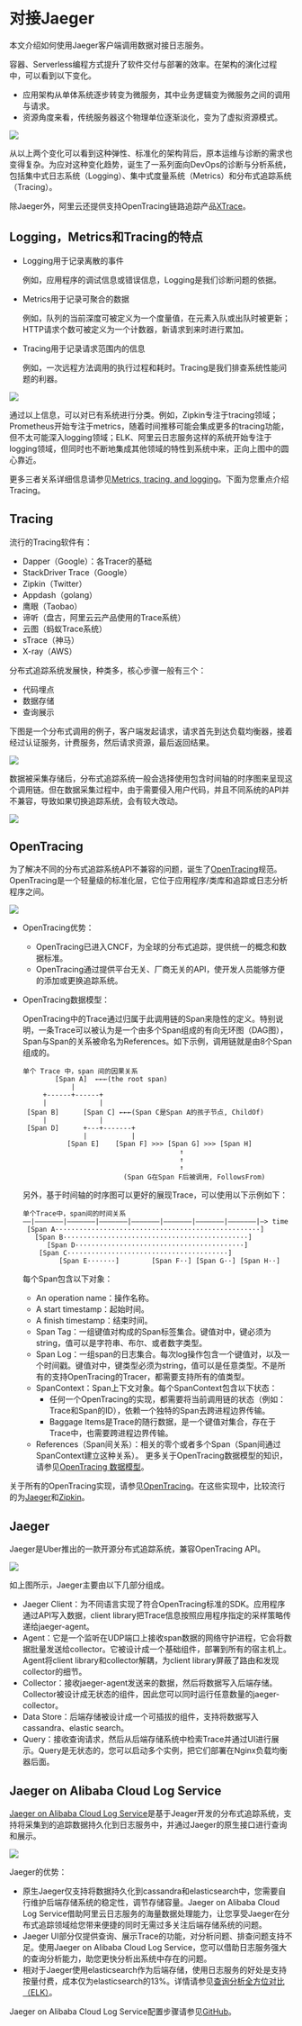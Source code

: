 # 对接Jaeger

本文介绍如何使用Jaeger客户端调用数据对接日志服务。

容器、Serverless编程方式提升了软件交付与部署的效率。在架构的演化过程中，可以看到以下变化。

-   应用架构从单体系统逐步转变为微服务，其中业务逻辑变为微服务之间的调用与请求。
-   资源角度来看，传统服务器这个物理单位逐渐淡化，变为了虚拟资源模式。

![](https://static-aliyun-doc.oss-cn-hangzhou.aliyuncs.com/assets/img/zh-CN/9298937951/p5875.png)

从以上两个变化可以看到这种弹性、标准化的架构背后，原本运维与诊断的需求也变得复杂。为应对这种变化趋势，诞生了一系列面向DevOps的诊断与分析系统，包括集中式日志系统（Logging）、集中式度量系统（Metrics）和分布式追踪系统（Tracing）。

除Jaeger外，阿里云还提供支持OpenTracing链路追踪产品[XTrace](https://www.aliyun.com/product/xtrace)。

## Logging，Metrics和Tracing的特点

-   Logging用于记录离散的事件

    例如，应用程序的调试信息或错误信息，Logging是我们诊断问题的依据。

-   Metrics用于记录可聚合的数据

    例如，队列的当前深度可被定义为一个度量值，在元素入队或出队时被更新；HTTP请求个数可被定义为一个计数器，新请求到来时进行累加。

-   Tracing用于记录请求范围内的信息

    例如，一次远程方法调用的执行过程和耗时。Tracing是我们排查系统性能问题的利器。


![](https://static-aliyun-doc.oss-cn-hangzhou.aliyuncs.com/assets/img/zh-CN/9298937951/p5876.png)

通过以上信息，可以对已有系统进行分类。例如，Zipkin专注于tracing领域；Prometheus开始专注于metrics，随着时间推移可能会集成更多的tracing功能，但不太可能深入logging领域；ELK、阿里云日志服务这样的系统开始专注于logging领域，但同时也不断地集成其他领域的特性到系统中来，正向上图中的圆心靠近。

更多三者关系详细信息请参见[Metrics, tracing, and logging](http://peter.bourgon.org/blog/2017/02/21/metrics-tracing-and-logging.html?spm=a2c4e.11153959.blogcont514488.18.463f30c2m1sv0g)。下面为您重点介绍Tracing。

## Tracing

流行的Tracing软件有：

-   Dapper（Google）：各Tracer的基础
-   StackDriver Trace（Google）
-   Zipkin（Twitter）
-   Appdash（golang）
-   鹰眼（Taobao）
-   谛听（盘古，阿里云云产品使用的Trace系统）
-   云图（蚂蚁Trace系统）
-   sTrace（神马）
-   X-ray（AWS）

分布式追踪系统发展快，种类多，核心步骤一般有三个：

-   代码埋点
-   数据存储
-   查询展示

下图是一个分布式调用的例子，客户端发起请求，请求首先到达负载均衡器，接着经过认证服务，计费服务，然后请求资源，最后返回结果。

![](https://static-aliyun-doc.oss-cn-hangzhou.aliyuncs.com/assets/img/zh-CN/0398937951/p5877.png)

数据被采集存储后，分布式追踪系统一般会选择使用包含时间轴的时序图来呈现这个调用链。但在数据采集过程中，由于需要侵入用户代码，并且不同系统的API并不兼容，导致如果切换追踪系统，会有较大改动。

![](https://static-aliyun-doc.oss-cn-hangzhou.aliyuncs.com/assets/img/zh-CN/0398937951/p5883.png)

## OpenTracing

为了解决不同的分布式追踪系统API不兼容的问题，诞生了[OpenTracing](http://opentracing.io/?spm=a2c4e.11153959.blogcont514488.21.463f30c2m1sv0g)规范。OpenTracing是一个轻量级的标准化层，它位于应用程序/类库和追踪或日志分析程序之间。

![](https://static-aliyun-doc.oss-cn-hangzhou.aliyuncs.com/assets/img/zh-CN/0398937951/p5878.png)

-   OpenTracing优势：
    -   OpenTracing已进入CNCF，为全球的分布式追踪，提供统一的概念和数据标准。
    -   OpenTracing通过提供平台无关、厂商无关的API，使开发人员能够方便的添加或更换追踪系统。
-   OpenTracing数据模型：

    OpenTracing中的Trace通过归属于此调用链的Span来隐性的定义。特别说明，一条Trace可以被认为是一个由多个Span组成的有向无环图（DAG图），Span与Span的关系被命名为References。如下示例，调用链就是由8个Span组成的。

    ```
    单个 Trace 中，span 间的因果关系
            [Span A]  ←←←(the root span)
                |
         +------+------+
         |             |
     [Span B]      [Span C] ←←←(Span C是Span A的孩子节点, ChildOf)
         |             |
     [Span D]      +---+-------+
                   |           |
               [Span E]    [Span F] >>> [Span G] >>> [Span H]
                                           ↑
                                           ↑
                                           ↑
                             (Span G在Span F后被调用, FollowsFrom)
    ```

    另外，基于时间轴的时序图可以更好的展现Trace，可以使用以下示例如下：

    ```
    单个Trace中，span间的时间关系
    ––|–––––––|–––––––|–––––––|–––––––|–––––––|–––––––|–––––––|–> time
     [Span A···················································]
       [Span B··············································]
          [Span D··········································]
        [Span C········································]
             [Span E·······]        [Span F··] [Span G··] [Span H··]
    ```

    每个Span包含以下对象：

    -   An operation name：操作名称。
    -   A start timestamp：起始时间。
    -   A finish timestamp：结束时间。
    -   Span Tag：一组键值对构成的Span标签集合。键值对中，键必须为string，值可以是字符串、布尔、或者数字类型。
    -   Span Log：一组span的日志集合。每次log操作包含一个键值对，以及一个时间戳。键值对中，键类型必须为string，值可以是任意类型。不是所有的支持OpenTracing的Tracer，都需要支持所有的值类型。
    -   SpanContext：Span上下文对象。每个SpanContext包含以下状态：
        -   任何一个OpenTracing的实现，都需要将当前调用链的状态（例如：Trace和Span的ID），依赖一个独特的Span去跨进程边界传输。
        -   Baggage Items是Trace的随行数据，是一个键值对集合，存在于Trace中，也需要跨进程边界传输。
    -   References（Span间关系）：相关的零个或者多个Span（Span间通过SpanContext建立这种关系）。
    更多关于OpenTracing数据模型的知识，请参见[OpenTracing 数据模型](/intl.zh-CN/产品简介/基本概念.md)。


关于所有的OpenTracing实现，请参见[OpenTracing](https://opentracing.io/docs/supported-tracers/)。在这些实现中，比较流行的为[Jaeger](http://jaeger.readthedocs.io/en/latest/?spm=a2c4e.11153959.blogcont514488.24.463f30c2m1sv0g)和[Zipkin](https://zipkin.io/?spm=a2c4e.11153959.blogcont514488.25.463f30c2m1sv0g)。

## Jaeger

Jaeger是Uber推出的一款开源分布式追踪系统，兼容OpenTracing API。

![](https://static-aliyun-doc.oss-cn-hangzhou.aliyuncs.com/assets/img/zh-CN/0398937951/p5879.png)

如上图所示，Jaeger主要由以下几部分组成。

-   Jaeger Client：为不同语言实现了符合OpenTracing标准的SDK。应用程序通过API写入数据，client library把Trace信息按照应用程序指定的采样策略传递给jaeger-agent。
-   Agent：它是一个监听在UDP端口上接收span数据的网络守护进程，它会将数据批量发送给collector。它被设计成一个基础组件，部署到所有的宿主机上。Agent将client library和collector解耦，为client library屏蔽了路由和发现collector的细节。
-   Collector：接收jaeger-agent发送来的数据，然后将数据写入后端存储。Collector被设计成无状态的组件，因此您可以同时运行任意数量的jaeger-collector。
-   Data Store：后端存储被设计成一个可插拔的组件，支持将数据写入cassandra、elastic search。
-   Query：接收查询请求，然后从后端存储系统中检索Trace并通过UI进行展示。Query是无状态的，您可以启动多个实例，把它们部署在Nginx负载均衡器后面。

## Jaeger on Alibaba Cloud Log Service

[Jaeger on Alibaba Cloud Log Service](https://github.com/aliyun/aliyun-log-jaeger?spm=a2c4e.11153959.blogcont514488.27.463f30c2rnfGmn)是基于Jeager开发的分布式追踪系统，支持将采集到的追踪数据持久化到日志服务中，并通过Jaeger的原生接口进行查询和展示。

![](https://static-aliyun-doc.oss-cn-hangzhou.aliyuncs.com/assets/img/zh-CN/0398937951/p5880.png)

Jaeger的优势：

-   原生Jaeger仅支持将数据持久化到cassandra和elasticsearch中，您需要自行维护后端存储系统的稳定性，调节存储容量。Jaeger on Alibaba Cloud Log Service借助阿里云日志服务的海量数据处理能力，让您享受Jaeger在分布式追踪领域给您带来便捷的同时无需过多关注后端存储系统的问题。
-   Jaeger UI部分仅提供查询、展示Trace的功能，对分析问题、排查问题支持不足。使用Jaeger on Alibaba Cloud Log Service，您可以借助日志服务强大的查询分析能力，助您更快分析出系统中存在的问题。
-   相对于Jaeger使用elasticsearch作为后端存储，使用日志服务的好处是支持按量付费，成本仅为elasticsearch的13%。详情请参见[查询分析全方位对比（ELK）](/intl.zh-CN/产品简介/产品优势/查询分析全方位对比（ELK）.md)。

Jaeger on Alibaba Cloud Log Service配置步骤请参见[GitHub](https://github.com/aliyun/jaeger/blob/master/README_CN.md)。

